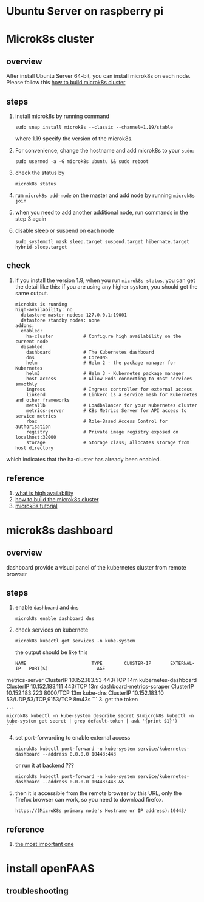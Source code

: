 # Ubuntu Server on raspberry pi
# Microk8s cluster

## overview
After install Ubuntu Server 64-bit, you can install microk8s on each node. Please follow this [how to build microk8s cluster](https://ubuntu.com/tutorials/how-to-kubernetes-cluster-on-raspberry-pi#1-overview)

## steps

1. install microk8s by running command 

	```
	sudo snap install microk8s --classic --channel=1.19/stable
	```

	where 1.19 specify the version of the microk8s.

2. For convenience, change the hostname and add microk8s to your `sudo`:

	```
	sudo usermod -a -G microk8s ubuntu && sudo reboot
	```
3. check the status by

	```
	microk8s status
	```
4. run `microk8s add-node` on the master and add node by running `microk8s join `
5. when you need to add another additional node, run commands in the step 3 again
6. disable sleep or suspend on each node

	```
	sudo systemctl mask sleep.target suspend.target hibernate.target hybrid-sleep.target
	```

## check
1. if you install the version 1.9, when you run `microk8s status`, you can get the detail like this: if you are using any higher system, you should get the same output.

	```
	microk8s is running
	high-availability: no
	  datastore master nodes: 127.0.0.1:19001
	  datastore standby nodes: none
	addons:
	  enabled:
	    ha-cluster           # Configure high availability on the current node
	  disabled:
	    dashboard            # The Kubernetes dashboard
	    dns                  # CoreDNS
	    helm                 # Helm 2 - the package manager for Kubernetes
	    helm3                # Helm 3 - Kubernetes package manager
	    host-access          # Allow Pods connecting to Host services smoothly
	    ingress              # Ingress controller for external access
	    linkerd              # Linkerd is a service mesh for Kubernetes and other frameworks
	    metallb              # Loadbalancer for your Kubernetes cluster
	    metrics-server       # K8s Metrics Server for API access to service metrics
	    rbac                 # Role-Based Access Control for authorisation
	    registry             # Private image registry exposed on localhost:32000
	    storage              # Storage class; allocates storage from host directory
	```
which indicates that the ha-cluster has already been enabled.

## reference
1. [what is high availability](https://microk8s.io/high-availability)
2. [how to build the microk8s cluster](https://ubuntu.com/tutorials/how-to-kubernetes-cluster-on-raspberry-pi#1-overview)
3. [microk8s tutorial](https://microk8s.io/docs/getting-started)

# microk8s dashboard

## overview
dashboard provide a visual panel of the kubernetes cluster from remote browser

## steps

1. enable `dashboard` and `dns`

	```
	microk8s enable dashboard dns
	```
2. check services on kubernete

	```
	microk8s kubectl get services -n kube-system
	```
	the output should be like this

	```
	NAME                        TYPE        CLUSTER-IP       EXTERNAL-IP   PORT(S)                  AGE
metrics-server              ClusterIP   10.152.183.53    <none>        443/TCP                  14m
kubernetes-dashboard        ClusterIP   10.152.183.111   <none>        443/TCP                  13m
dashboard-metrics-scraper   ClusterIP   10.152.183.223   <none>        8000/TCP                 13m
kube-dns                    ClusterIP   10.152.183.10    <none>        53/UDP,53/TCP,9153/TCP   8m43s
	```
3. get the token

	```
	microk8s kubectl -n kube-system describe secret $(microk8s kubectl -n kube-system get secret | grep default-token | awk '{print $1}')
	```
4. set port-forwarding to enable external access

	```
	microk8s kubectl port-forward -n kube-system service/kubernetes-dashboard --address 0.0.0.0 10443:443
	```
	or run it at backend ???
	```
	microk8s kubectl port-forward -n kube-system service/kubernetes-dashboard --address 0.0.0.0 10443:443 &&
	```
5. then it is accessible from the remote browser by this URL, only the firefox browser can work, so you need to download firefox.

	```
	https://(MicroK8s primary node's Hostname or IP address):10443/
	```
	
	
## reference
1. [the most important one](https://www.server-world.info/en/note?os=Ubuntu_20.04&p=microk8s&f=4)	

# install openFAAS
## 

## troubleshooting
